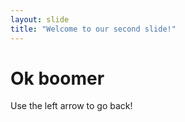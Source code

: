 ```yaml
---
layout: slide
title: "Welcome to our second slide!"
---
```

# Ok boomer
Use the left arrow to go back!
